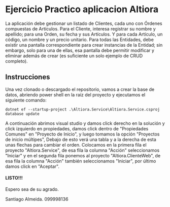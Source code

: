 # Ejercicio Practico aplicacion Altiora
La aplicación debe gestionar un listado de Clientes, cada uno con Órdenes compuestas de
Artículos. Para el Cliente, interesa registrar su nombre y apellido; para una Orden, su fecha
y sus Artículos. Y para cada Artículo, un código, un nombre y un precio unitario. Para todas
las Entidades, debe existir una pantalla correspondiente para crear instancias de la Entidad;
sin embargo, solo para una de ellas, esa pantalla debe permitir modificar y eliminar además
de crear (es suficiente un solo ejemplo de CRUD completo).

## Instrucciones
Una vez clonado o descargado el repositorio, vamos a crear la base de datos, abriendo power shell en la raiz del proyecto y ejecutamos el siguiente comando:

```Power Shell
dotnet ef --startup-project .\Altiora.Service\Altiora.Service.csproj database update
```
A continuación abrimos visual studio y damos click derecho en la solución y click izquierdo en propiedades, damos click dentro de "Propiedades Comunes" en "Proyecto de Inicio", y luego tomamos la opción "Proyectos de inicio múltipes", Debajo de esto verá una tabla y a la derecha de esta unas flechas para cambiar el orden. Colocamos en la primera fila el proyecto "Altiora.Service", de esa fila la columna "Acción" seleccionamos "Iniciar" y en el segunda fila ponemos al proyecto "Altiora.ClienteWeb", de esa fila la columna "Acción" también seleccionamos "Iniciar", por último damos click en "Aceptar".

#### LISTO!!!
Espero sea de su agrado.

Santiago Almeida.
099998136
